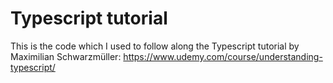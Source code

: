 # Typescript tutorial
This is the code which I used to follow along the Typescript tutorial by Maximilian Schwarzmüller: https://www.udemy.com/course/understanding-typescript/
